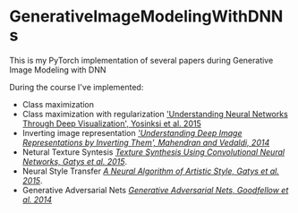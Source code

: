 # GenerativeImageModelingWithDNNs
This is my PyTorch implementation of several papers during Generative Image Modeling with DNN

During the course I've implemented: 
 - Class maximization 
 - Class maximization with regularization ['Understanding Neural Networks Through Deep Visualization', Yosinksi et al. 2015](https://arxiv.org/pdf/1506.06579.pdf)
 - Inverting image representation [_'Understanding Deep Image Representations by Inverting Them', Mahendran and Vedaldi, 2014_](http://www.cv-foundation.org/openaccess/content_cvpr_2015/papers/Mahendran_Understanding_Deep_Image_2015_CVPR_paper.pdf)
 - Netural Texture Syntesis [_Texture Synthesis Using Convolutional Neural
Networks, Gatys et al. 2015_](http://papers.nips.cc/paper/5633-texture-synthesis-using-convolutional-neural-networks.pdf).  
 - Neural Style Transfer [_A Neural Algorithm of Artistic Style, Gatys et al. 2015_](https://arxiv.org/pdf/1508.06576.pdf). 
 - Generative Adversarial Nets [_Generative Adversarial Nets, Goodfellow et al. 2014_](http://papers.nips.cc/paper/5423-generative-adversarial-nets.pdf)
